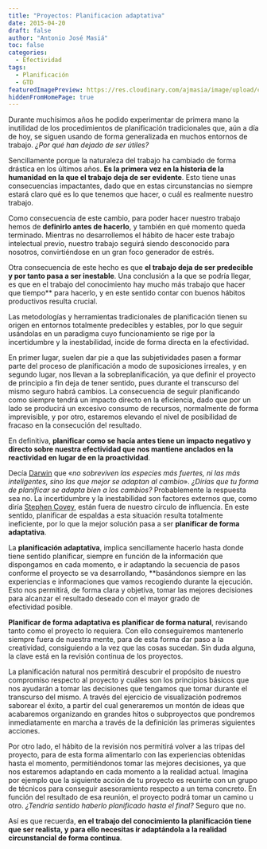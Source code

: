 ```yaml
---
title: "Proyectos: Planificacion adaptativa"
date: 2015-04-20
draft: false
author: "Antonio José Masiá"
toc: false
categories:
  - Efectividad
tags:
  - Planificación
  - GTD
featuredImagePreview: https://res.cloudinary.com/ajmasia/image/upload/c_scale,q_auto:low,w_800/v1611132173/blog/posts/proyectos-planificacion-adaptativa.jpg
hiddenFromHomePage: true
---
```


Durante muchísimos años he podido experimentar de primera mano la inutilidad de los procedimientos de planificación tradicionales que, aún a día de hoy, se siguen usando de forma generalizada en muchos entornos de trabajo. *¿Por qué han dejado de ser útiles?*

Sencillamente porque la naturaleza del trabajo ha cambiado de forma drástica en los últimos años. **Es la primera vez en la historia de la humanidad en la que el trabajo deja de ser evidente**. Esto tiene unas consecuencias impactantes, dado que en estas circunstancias no siempre estará claro qué es lo que tenemos que hacer, o cuál es realmente nuestro trabajo.

Como consecuencia de este cambio, para poder hacer nuestro trabajo hemos de **definirlo antes de hacerlo**, y también en qué momento queda terminado. Mientras no desarrollemos el hábito de hacer este trabajo intelectual previo, nuestro trabajo seguirá siendo desconocido para nosotros, convirtiéndose en un gran foco generador de estrés.

Otra consecuencia de este hecho es que **el trabajo deja de ser predecible y por tanto pasa a ser inestable**. Una conclusión a la que se podría llegar, es que en el trabajo del conocimiento hay mucho más trabajo que hacer que tiempo** para hacerlo, y en este sentido contar con buenos hábitos productivos resulta crucial.

Las metodologías y herramientas tradicionales de planificación tienen su origen en entornos totalmente predecibles y estables, por lo que seguir usándolas en un paradigma cuyo funcionamiento se rige por la incertidumbre y la inestabilidad, incide de forma directa en la efectividad.

En primer lugar, suelen dar pie a que las subjetividades pasen a formar parte del proceso de planificación a modo de suposiciones irreales, y en segundo lugar, nos llevan a la sobreplanificación, ya que definir el proyecto de principio a fin deja de tener sentido, pues durante el transcurso del mismo seguro habrá cambios. La consecuencia de seguir planificando como siempre tendrá un impacto directo en la eficiencia, dado que por un lado se producirá un excesivo consumo de recursos, normalmente de forma imprevisible, y por otro, estaremos elevando el nivel de posibilidad de fracaso en la consecución del resultado.

En definitiva, **planificar como se hacía antes tiene un impacto negativo y directo sobre nuestra efectividad que nos mantiene anclados en la reactividad en lugar de en la proactividad**.

Decía [Darwin](http://es.wikipedia.org/wiki/Charles_Darwin) que «*no sobreviven las especies más fuertes, ni las más inteligentes, sino las que mejor se adaptan al cambio*». *¿Dirías que tu forma de planificar se adapta bien a los cambios?* Probablemente la respuesta sea no. La incertidumbre y la inestabilidad son factores externos que, como diría [Stephen Covey](http://es.wikipedia.org/wiki/Stephen_Covey), están fuera de nuestro círculo de influencia. En este sentido, planificar de espaldas a esta situación resulta totalmente ineficiente, por lo que la mejor solución pasa a ser **planificar de forma adaptativa**.

La **planificación adaptativa**, implica sencillamente hacerlo hasta donde tiene sentido planificar, siempre en función de la información que dispongamos en cada momento, e ir adaptando la secuencia de pasos conforme el proyecto se va desarrollando, **basándonos siempre en las experiencias e informaciones que vamos recogiendo durante la ejecución. Esto nos permitirá, de forma clara y objetiva, tomar las mejores decisiones para alcanzar el resultado deseado con el mayor grado de efectividad posible.

**Planificar de forma adaptativa es planificar de forma natural**, revisando tanto como el proyecto lo requiera. Con ello conseguiremos mantenerlo siempre fuera de nuestra mente, para de esta forma dar paso a la creatividad, consiguiendo a la vez que las cosas sucedan. Sin duda alguna, la clave está en la revisión continua de los proyectos.

La planificación natural nos permitirá descubrir el propósito de nuestro compromiso respecto al proyecto y cuáles son los principios básicos que nos ayudarán a tomar las decisiones que tengamos que tomar durante el transcurso del mismo. A través del ejercicio de visualización podremos saborear el éxito, a partir del cual generaremos un montón de ideas que acabaremos organizando en grandes hitos o subproyectos que pondremos inmediatamente en marcha a través de la definición las primeras siguientes acciones.

Por otro lado, el hábito de la revisión nos permitirá volver a las tripas del proyecto, para de esta forma alimentarlo con las experiencias obtenidas hasta el momento, permitiéndonos tomar las mejores decisiones, ya que nos estaremos adaptando en cada momento a la realidad actual. Imagina por ejemplo que la siguiente acción de tu proyecto es reunirte con un grupo de técnicos para conseguir asesoramiento respecto a un tema concreto. En función del resultado de esa reunión, el proyecto podrá tomar un camino u otro. *¿Tendría sentido haberlo planificado hasta el final?* Seguro que no.

Así es que recuerda, **en el trabajo del conocimiento la planificación tiene que ser realista, y para ello necesitas ir adaptándola a la realidad circunstancial de forma continua**.

